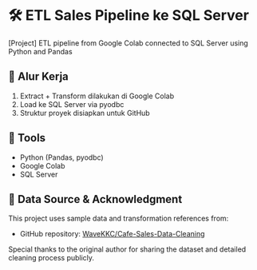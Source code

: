 # 🛠️ ETL Sales Pipeline ke SQL Server

[Project] ETL pipeline from Google Colab connected to SQL Server using Python and Pandas

## 🔄 Alur Kerja
1. Extract + Transform dilakukan di Google Colab
2. Load ke SQL Server via pyodbc
3. Struktur proyek disiapkan untuk GitHub

## 🧰 Tools
- Python (Pandas, pyodbc)
- Google Colab
- SQL Server

## 📝 Data Source & Acknowledgment

This project uses sample data and transformation references from:

- GitHub repository: [WaveKKC/Cafe-Sales-Data-Cleaning](https://github.com/WaveKKC/Cafe-Sales-Data-Cleaning)

Special thanks to the original author for sharing the dataset and detailed cleaning process publicly.
